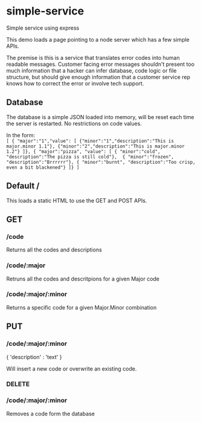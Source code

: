# simple-service
Simple service using express

This demo loads a page pointing to a node server which has a few simple APIs.  

The premise is this is a service that translates error codes into human readable messages. Customer facing error messages shouldn't present too much information that a hacker can infer database, code logic or file structure, but should give enough information that a customer service rep knows how to correct the error or involve tech support.

## Database 
The database is a simple JSON loaded into memory, will be reset each time the server is restarted. No restrictions on code values.

In the form:  
`
[
    { "major":"1","value": [
        {"minor":"1","description":"This is major.minor 1.1"},
        {"minor":"2","description":"This is major.minor 1.2"}
    ]},
    { "major":"pizza", "value": [
        { "minor":"cold", "description":"The pizza is still cold"}, 
        { "minor":"frozen", "description":"Brrrrrr"},
        { "minor":"burnt", "description":"Too crisp, even a bit blackened"}
    ]}
]
`


## Default /  
 
This loads a static HTML to use the GET and POST APIs.

## GET  
### /code  
Returns all the codes and descriptions

### /code/:major
Retruns all the codes and descritpions for a given Major code  

### /code/:major/:minor  
Returns a specific code for a given Major.Minor combination

## PUT
### /code/:major/:minor
{ 'description' : 'text' }

Will insert a new code or overwrite an existing code.

### DELETE
### /code/:major/:minor 
Removes a code form the database